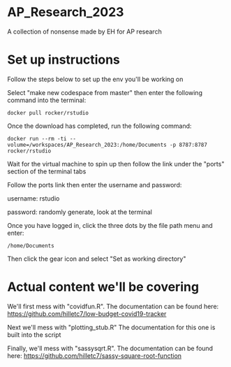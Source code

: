 # AP_Research_2023
A collection of nonsense made by EH for AP research

# Set up instructions
Follow the steps below to set up the env you'll be working on

Select "make new codespace from master" then enter the following command into the terminal:
```
docker pull rocker/rstudio
```

Once the download has completed, run the following command:
```
docker run --rm -ti --volume=/workspaces/AP_Research_2023:/home/Documents -p 8787:8787 rocker/rstudio
```

Wait for the virtual machine to spin up then follow the link under the "ports" section of the terminal tabs

Follow the ports link then enter the username and password:

username: rstudio

password: randomly generate, look at the terminal

Once you have logged in, click the three dots by the file path menu and enter:
```
/home/Documents
```

Then click the gear icon and select "Set as working directory"

# Actual content we'll be covering

We'll first mess with "covidfun.R". The documentation can be found here: 
https://github.com/hilletc7/low-budget-covid19-tracker

Next we'll mess with "plotting_stub.R" The documentation for this one is built into the script

Finally, we'll mess with "sassysqrt.R". The documentation can be found here: 
https://github.com/hilletc7/sassy-square-root-function
